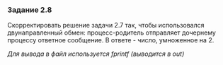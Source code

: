 ### Задание 2.8
Скорректировать решение задачи 2.7 так, чтобы использовался двунаправленный обмен: процесс-родитель отправляет дочернему процессу ответное сообщение. В ответе - число, умноженное на 2.

*Для вывода в файл используется fprintf (выводится в out)*
